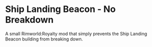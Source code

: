 # Ship Landing Beacon - No Breakdown

A small Rimworld:Royalty mod that simply prevents the Ship Landing Beacon building from breaking down.

